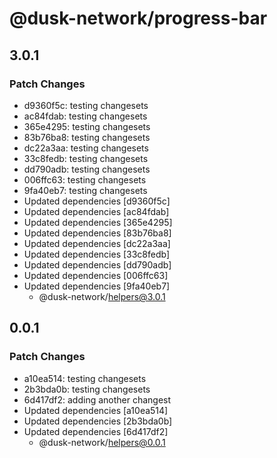 # @dusk-network/progress-bar

## 3.0.1

### Patch Changes

- d9360f5c: testing changesets
- ac84fdab: testing changesets
- 365e4295: testing changesets
- 83b76ba8: testing changesets
- dc22a3aa: testing changesets
- 33c8fedb: testing changesets
- dd790adb: testing changesets
- 006ffc63: testing changesets
- 9fa40eb7: testing changesets
- Updated dependencies [d9360f5c]
- Updated dependencies [ac84fdab]
- Updated dependencies [365e4295]
- Updated dependencies [83b76ba8]
- Updated dependencies [dc22a3aa]
- Updated dependencies [33c8fedb]
- Updated dependencies [dd790adb]
- Updated dependencies [006ffc63]
- Updated dependencies [9fa40eb7]
  - @dusk-network/helpers@3.0.1

## 0.0.1

### Patch Changes

- a10ea514: testing changesets
- 2b3bda0b: testing changesets
- 6d417df2: adding another changest
- Updated dependencies [a10ea514]
- Updated dependencies [2b3bda0b]
- Updated dependencies [6d417df2]
  - @dusk-network/helpers@0.0.1
